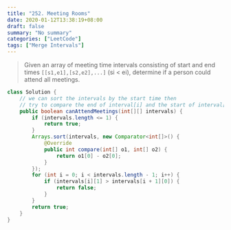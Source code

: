 ```yaml
---
title: "252. Meeting Rooms"
date: 2020-01-12T13:38:19+08:00
draft: false
summary: "No summary"
categories: ["LeetCode"]
tags: ["Merge Intervals"]
---
```


>  Given an array of meeting time intervals consisting of start and end times `[[s1,e1],[s2,e2],...]` (si < ei), determine if a person could attend all meetings.

```java
class Solution {
    // we can sort the intervals by the start time then 
    // try to compare the end of interval[i] and the start of interval[i + 1]
    public boolean canAttendMeetings(int[][] intervals) {
        if (intervals.length <= 1) {
            return true;
        }
        Arrays.sort(intervals, new Comparator<int[]>() {
            @Override
            public int compare(int[] o1, int[] o2) {
                return o1[0] - o2[0];
            }
        });
        for (int i = 0; i < intervals.length - 1; i++) {
            if (intervals[i][1] > intervals[i + 1][0]) {
                return false;
            }
        }
        return true;
    }
}
```

